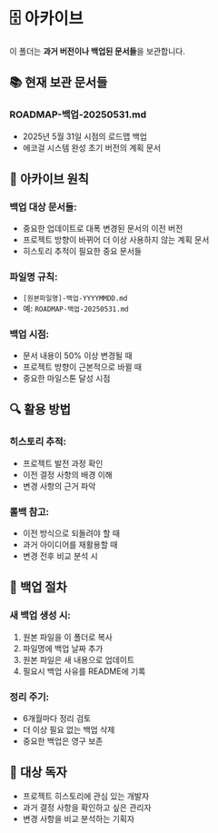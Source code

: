 # 🗄️ 아카이브

이 폴더는 **과거 버전이나 백업된 문서들**을 보관합니다.

## 📚 현재 보관 문서들

### **ROADMAP-백업-20250531.md**
- 2025년 5월 31일 시점의 로드맵 백업
- 에코걸 시스템 완성 초기 버전의 계획 문서

## 🎯 아카이브 원칙

### **백업 대상 문서들:**
- 중요한 업데이트로 대폭 변경된 문서의 이전 버전
- 프로젝트 방향이 바뀌어 더 이상 사용하지 않는 계획 문서
- 히스토리 추적이 필요한 중요 문서들

### **파일명 규칙:**
- `[원본파일명]-백업-YYYYMMDD.md`
- 예: `ROADMAP-백업-20250531.md`

### **백업 시점:**
- 문서 내용이 50% 이상 변경될 때
- 프로젝트 방향이 근본적으로 바뀔 때
- 중요한 마일스톤 달성 시점

## 🔍 활용 방법

### **히스토리 추적:**
- 프로젝트 발전 과정 확인
- 이전 결정 사항의 배경 이해
- 변경 사항의 근거 파악

### **롤백 참고:**
- 이전 방식으로 되돌려야 할 때
- 과거 아이디어를 재활용할 때
- 변경 전후 비교 분석 시

## 📝 백업 절차

### **새 백업 생성 시:**
1. 원본 파일을 이 폴더로 복사
2. 파일명에 백업 날짜 추가
3. 원본 파일은 새 내용으로 업데이트
4. 필요시 백업 사유를 README에 기록

### **정리 주기:**
- 6개월마다 정리 검토
- 더 이상 필요 없는 백업 삭제
- 중요한 백업은 영구 보존

## 🎯 대상 독자

- 프로젝트 히스토리에 관심 있는 개발자
- 과거 결정 사항을 확인하고 싶은 관리자
- 변경 사항을 비교 분석하는 기획자